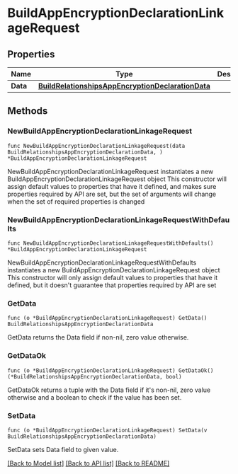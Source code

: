 # BuildAppEncryptionDeclarationLinkageRequest

## Properties

Name | Type | Description | Notes
------------ | ------------- | ------------- | -------------
**Data** | [**BuildRelationshipsAppEncryptionDeclarationData**](Build_relationships_appEncryptionDeclaration_data.md) |  | 

## Methods

### NewBuildAppEncryptionDeclarationLinkageRequest

`func NewBuildAppEncryptionDeclarationLinkageRequest(data BuildRelationshipsAppEncryptionDeclarationData, ) *BuildAppEncryptionDeclarationLinkageRequest`

NewBuildAppEncryptionDeclarationLinkageRequest instantiates a new BuildAppEncryptionDeclarationLinkageRequest object
This constructor will assign default values to properties that have it defined,
and makes sure properties required by API are set, but the set of arguments
will change when the set of required properties is changed

### NewBuildAppEncryptionDeclarationLinkageRequestWithDefaults

`func NewBuildAppEncryptionDeclarationLinkageRequestWithDefaults() *BuildAppEncryptionDeclarationLinkageRequest`

NewBuildAppEncryptionDeclarationLinkageRequestWithDefaults instantiates a new BuildAppEncryptionDeclarationLinkageRequest object
This constructor will only assign default values to properties that have it defined,
but it doesn't guarantee that properties required by API are set

### GetData

`func (o *BuildAppEncryptionDeclarationLinkageRequest) GetData() BuildRelationshipsAppEncryptionDeclarationData`

GetData returns the Data field if non-nil, zero value otherwise.

### GetDataOk

`func (o *BuildAppEncryptionDeclarationLinkageRequest) GetDataOk() (*BuildRelationshipsAppEncryptionDeclarationData, bool)`

GetDataOk returns a tuple with the Data field if it's non-nil, zero value otherwise
and a boolean to check if the value has been set.

### SetData

`func (o *BuildAppEncryptionDeclarationLinkageRequest) SetData(v BuildRelationshipsAppEncryptionDeclarationData)`

SetData sets Data field to given value.



[[Back to Model list]](../README.md#documentation-for-models) [[Back to API list]](../README.md#documentation-for-api-endpoints) [[Back to README]](../README.md)


